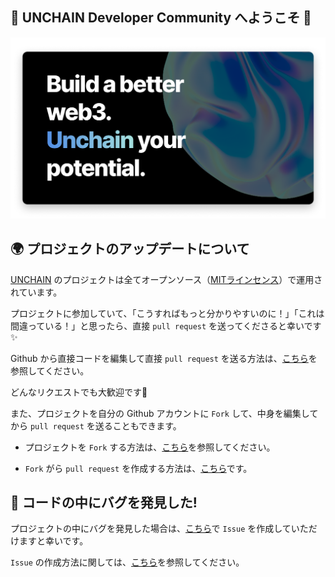 💎 **UNCHAIN Developer Community へようこそ** 👋
---

![](/public/images/README/unchain-banner.png)

## 🌍 **プロジェクトのアップデートについて**

[UNCHAIN](https://app.shiftbase.xyz) のプロジェクトは全てオープンソース（[MITラインセンス](https://wisdommingle.com/mit-license/)）で運用されています。

プロジェクトに参加していて、「こうすればもっと分かりやすいのに！」「これは間違っている！」と思ったら、直接 `pull request` を送ってくださると幸いです✨

Github から直接コードを編集して直接 `pull request` を送る方法は、[こちら](https://docs.github.com/ja/repositories/working-with-files/managing-files/editing-files#editing-files-in-another-users-repository)を参照してください。

どんなリクエストでも大歓迎です🎉

また、プロジェクトを自分の Github アカウントに `Fork` して、中身を編集してから `pull request` を送ることもできます。

- プロジェクトを `Fork` する方法は、[こちら](https://docs.github.com/ja/get-started/quickstart/fork-a-repo)を参照してください。

- `Fork` がら `pull request` を作成する方法は、[こちら](https://docs.github.com/ja/pull-requests/collaborating-with-pull-requests/proposing-changes-to-your-work-with-pull-requests/creating-a-pull-request-from-a-fork)です。

## 🐝 **コードの中にバグを発見した!**

プロジェクトの中にバグを発見した場合は、[こちら](https://github.com/shiftbase-xyz/UNCHAIN-projects/issues)で `Issue` を作成していただけますと幸いです。

`Issue` の作成方法に関しては、[こちら](https://docs.github.com/ja/issues/tracking-your-work-with-issues/creating-an-issue)を参照してください。
